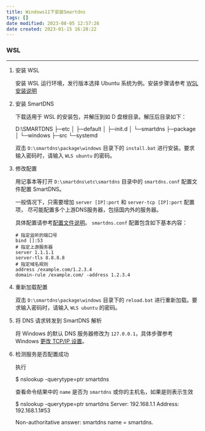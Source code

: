 ```yaml
---
title: Windows11下安装Smartdns
tags: []
date modified: 2023-08-05 12:57:26
date created: 2023-01-15 16:28:22
---
```

### WSL
---

1.  安装 WSL
    
    安装 WSL 运行环境，发行版本选择 Ubuntu 系统为例。安装步骤请参考 [WSL 安装说明](https://docs.microsoft.com/zh-CN/windows/wsl/install)
    
2.  安装 SmartDNS
    
    下载适用于 WSL 的安装包，并解压到如 D 盘根目录。解压后目录如下：
    
    D:\SMARTDNS
    ├─etc
    │  ├─default
    │  ├─init.d
    │  └─smartdns
    ├─package
    │  └─windows
    ├─src
    └─systemd
    
    双击 `D:\smartdns\package\windows` 目录下的 `install.bat` 进行安装。要求输入密码时，请输入 `WLS ubuntu` 的密码。
    
3.  修改配置
    
    用记事本等打开 `D:\smartdns\etc\smartdns` 目录中的 `smartdns.conf` 配置文件配置 SmartDNS。
    
    一般情况下，只需要增加 `server [IP]:port` 和 `server-tcp [IP]:port` 配置项， 尽可能配置多个上游DNS服务器，包括国内外的服务器。
    
    具体配置请参考[配置文件说明](https://github.com/pymumu/smartdns#%E9%85%8D%E7%BD%AE%E6%96%87%E4%BB%B6%E8%AF%B4%E6%98%8E)。 `smartdns.conf` 配置包含如下基本内容：
    
    ```
    # 指定监听的端口号
    bind []:53 
    # 指定上游服务器
    server 1.1.1.1
    server-tls 8.8.8.8
    # 指定域名规则
    address /example.com/1.2.3.4
    domain-rule /example.com/ -address 1.2.3.4
    ```
    
4.  重新加载配置
    
    双击 `D:\smartdns\package\windows` 目录下的 `reload.bat` 进行重新加载。要求输入密码时，请输入 `WLS ubuntu` 的密码。
    
5.  将 DNS 请求转发到 SmartDNS 解析
    
    将 Windows 的默认 DNS 服务器修改为 `127.0.0.1`，具体步骤参考 Windows [更改 TCP/IP 设置](https://support.microsoft.com/zh-cn/help/15089/windows-change-tcp-ip-settings)。
    
6.  检测服务是否配置成功
    
    执行
    
    $ nslookup -querytype=ptr smartdns
    
    查看命令结果中的 `name` 是否为 `smartdns` 或你的主机名，如果是则表示生效
    
    $ nslookup -querytype=ptr smartdns
    Server:         192.168.1.1
    Address:        192.168.1.1#53
    
    Non-authoritative answer:
    smartdns        name = smartdns.